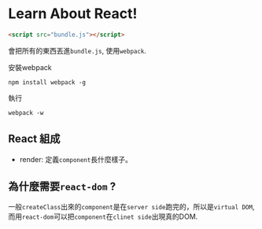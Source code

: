 # Learn About React!

```html
<script src="bundle.js"></script>
```
會把所有的東西丟進`bundle.js`, 使用`webpack`.


安裝webpack
```
npm install webpack -g
```

執行
```
webpack -w
```


## React 組成

* render: 定義`component`長什麼樣子。

## 為什麼需要`react-dom` ?

一般`createClass`出來的`component`是在`server side`跑完的，所以是`virtual DOM`, 而用`react-dom`可以把`component`在`clinet side`出現真的DOM.
